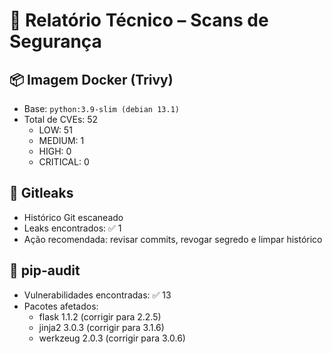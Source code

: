 # 🧪 Relatório Técnico – Scans de Segurança

## 📦 Imagem Docker (Trivy)
- Base: `python:3.9-slim (debian 13.1)`
- Total de CVEs: 52
  - LOW: 51
  - MEDIUM: 1
  - HIGH: 0
  - CRITICAL: 0

## 🔐 Gitleaks
- Histórico Git escaneado
- Leaks encontrados: ✅ 1
- Ação recomendada: revisar commits, revogar segredo e limpar histórico

## 🧪 pip-audit
- Vulnerabilidades encontradas: ✅ 13
- Pacotes afetados:
  - flask 1.1.2 (corrigir para 2.2.5)
  - jinja2 3.0.3 (corrigir para 3.1.6)
  - werkzeug 2.0.3 (corrigir para 3.0.6)
